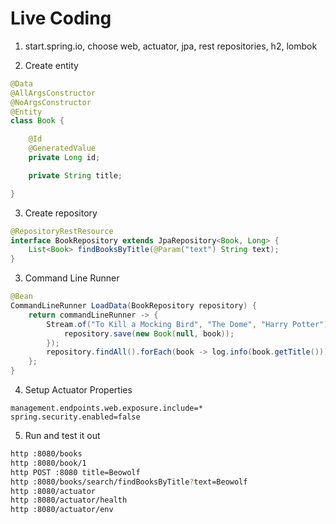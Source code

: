 # Live Coding

1. start.spring.io, choose web, actuator, jpa, rest repositories, h2, lombok

2. Create entity
```java
@Data
@AllArgsConstructor
@NoArgsConstructor
@Entity
class Book {

    @Id
    @GeneratedValue
    private Long id;

    private String title;

}
```

3. Create repository
```java
@RepositoryRestResource
interface BookRepository extends JpaRepository<Book, Long> {
    List<Book> findBooksByTitle(@Param("text") String text);
}
```

3. Command Line Runner
```java
@Bean
CommandLineRunner LoadData(BookRepository repository) {
    return commandLineRunner -> {
        Stream.of("To Kill a Mocking Bird", "The Dome", "Harry Potter").forEach(book -> {
            repository.save(new Book(null, book));
        });
        repository.findAll().forEach(book -> log.info(book.getTitle()));
    };
}
```

4. Setup Actuator Properties
```properties
management.endpoints.web.exposure.include=*
spring.security.enabled=false
  ```

5. Run and test it out
```bash
http :8080/books
http :8080/book/1
http POST :8080 title=Beowolf
http :8080/books/search/findBooksByTitle?text=Beowolf
http :8080/actuator
http :8080/actuator/health
http :8080/actuator/env
```